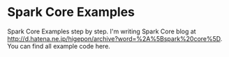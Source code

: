 Spark Core Examples
===================

Spark Core Examples step by step.
I'm writing Spark Core blog at http://d.hatena.ne.jp/higepon/archive?word=%2A%5Bspark%20core%5D.
You can find all example code here.
